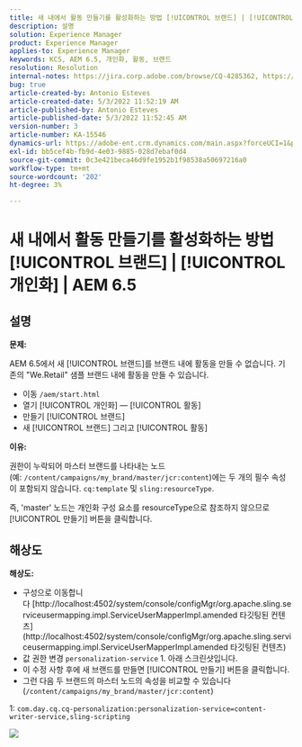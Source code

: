 ```yaml
---
title: 새 내에서 활동 만들기를 활성화하는 방법 [!UICONTROL 브랜드] | [!UICONTROL 개인화] | AEM 6.5
description: 설명
solution: Experience Manager
product: Experience Manager
applies-to: Experience Manager
keywords: KCS, AEM 6.5, 개인화, 활동, 브랜드
resolution: Resolution
internal-notes: https://jira.corp.adobe.com/browse/CQ-4285362, https://jira.corp.adobe.com/browse/CQ-4278366, https://daycare.day.com/content/home/ubs_cq/ubs_ch/fit_internet/214314.html#post0006
bug: true
article-created-by: Antonio Esteves
article-created-date: 5/3/2022 11:52:19 AM
article-published-by: Antonio Esteves
article-published-date: 5/3/2022 11:52:45 AM
version-number: 3
article-number: KA-15546
dynamics-url: https://adobe-ent.crm.dynamics.com/main.aspx?forceUCI=1&pagetype=entityrecord&etn=knowledgearticle&id=f1cba178-d7ca-ec11-a7b5-6045bd00db33
exl-id: bb5cef4b-fb9d-4e03-9885-028d7ebaf0d4
source-git-commit: 0c3e421beca46d9fe1952b1f98538a50697216a0
workflow-type: tm+mt
source-wordcount: '202'
ht-degree: 3%

---
```


# 새 내에서 활동 만들기를 활성화하는 방법 [!UICONTROL 브랜드] | [!UICONTROL 개인화] | AEM 6.5

## 설명


<b>문제:</b>

AEM 6.5에서 새 [!UICONTROL 브랜드]를 브랜드 내에 활동을 만들 수 없습니다. 기존의 &quot;We.Retail&quot; 샘플 브랜드 내에 활동을 만들 수 있습니다.

- 이동 `/aem/start.html`
- 열기 [!UICONTROL 개인화] — [!UICONTROL 활동]
- 만들기 [!UICONTROL 브랜드]
- 새 [!UICONTROL 브랜드] 그리고 [!UICONTROL 활동]




<b>이유:</b>

권한이 누락되어 마스터 브랜드를 나타내는 노드(예: `/content/campaigns/my_brand/master/jcr:content`)에는 두 개의 필수 속성이 포함되지 않습니다. `cq:template` 및 `sling:resourceType`.

즉, &#39;master&#39; 노드는 개인화 구성 요소를 resourceType으로 참조하지 않으므로 [!UICONTROL 만들기] 버튼을 클릭합니다.








## 해상도


<b>해상도:</b>

- 구성으로 이동합니다 [http://localhost:4502/system/console/configMgr/org.apache.sling.serviceusermapping.impl.ServiceUserMapperImpl.amended 타깃팅된 컨텐츠](http://localhost:4502/system/console/configMgr/org.apache.sling.serviceusermapping.impl.ServiceUserMapperImpl.amended 타깃팅된 컨텐츠)
- 값 권한 변경 `personalization-service` 1. 아래 스크린샷입니다.
- 이 수정 사항 후에 새 브랜드를 만들면 [!UICONTROL 만들기] 버튼을 클릭합니다.
- 그런 다음 두 브랜드의 마스터 노드의 속성을 비교할 수 있습니다(`/content/campaigns/my_brand/master/jcr:content`)


1: `com.day.cq.cq-personalization:personalization-service=content-writer-service,sling-scripting`



![](https://adobe.sharepoint.com/sites/D365EntAttachments/knowledgearticle/How%20to%20enable%20creating%20Activities%20inside%20a%20new%20Brand%20-%20Personalization%20-%20AEM%206-5_19685F9AF794EA11A811000D3A303484/Activity_Brand_Create.jpg)
